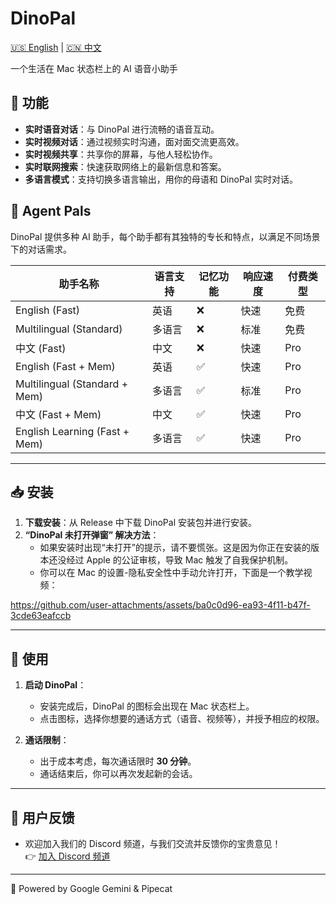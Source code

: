 # DinoPal

[🇺🇸 English](README.md) | [🇨🇳 中文](README.zh.md)  

一个生活在 Mac 状态栏上的 AI 语音小助手

## 🦖 功能
- **实时语音对话**：与 DinoPal 进行流畅的语音互动。
- **实时视频对话**：通过视频实时沟通，面对面交流更高效。
- **实时视频共享**：共享你的屏幕，与他人轻松协作。
- **实时联网搜索**：快速获取网络上的最新信息和答案。
- **多语言模式**：支持切换多语言输出，用你的母语和 DinoPal 实时对话。

## 🤖 Agent Pals

DinoPal 提供多种 AI 助手，每个助手都有其独特的专长和特点，以满足不同场景下的对话需求。

| 助手名称 | 语言支持 | 记忆功能 | 响应速度 | 付费类型 |
|---------|---------|----------|----------|---------|
| English (Fast) | 英语 | ❌ | 快速 | 免费 |
| Multilingual (Standard) | 多语言 | ❌ | 标准 | 免费 |
| 中文 (Fast) | 中文 | ❌ | 快速 | Pro |
| English (Fast + Mem) | 英语 | ✅ | 快速 | Pro |
| Multilingual (Standard + Mem) | 多语言 | ✅ | 标准 | Pro |
| 中文 (Fast + Mem) | 中文 | ✅ | 快速 | Pro |
| English Learning (Fast + Mem) | 多语言 | ✅ | 快速 | Pro |

---

## 📥 安装

1. **下载安装**：从 Release 中下载 DinoPal 安装包并进行安装。
2. **“DinoPal 未打开弹窗” 解决方法**：
   - 如果安装时出现“未打开”的提示，请不要慌张。这是因为你正在安装的版本还没经过 Apple 的公证审核，导致 Mac 触发了自我保护机制。
   - 你可以在 Mac 的设置-隐私安全性中手动允许打开，下面是一个教学视频：

https://github.com/user-attachments/assets/ba0c0d96-ea93-4f11-b47f-3cde63eafccb

---

## 🚀 使用

1. **启动 DinoPal**：
   - 安装完成后，DinoPal 的图标会出现在 Mac 状态栏上。
   - 点击图标，选择你想要的通话方式（语音、视频等），并授予相应的权限。

2. **通话限制**：
   - 出于成本考虑，每次通话限时 **30 分钟**。
   - 通话结束后，你可以再次发起新的会话。

---

## 💬 用户反馈

- 欢迎加入我们的 Discord 频道，与我们交流并反馈你的宝贵意见！  
  👉 [加入 Discord 频道](https://discord.gg/zzrzhNWFCg)
  
---


🔋 Powered by Google Gemini & Pipecat
